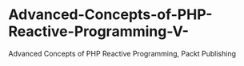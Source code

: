 # Advanced-Concepts-of-PHP-Reactive-Programming-V-
Advanced Concepts of PHP Reactive Programming, Packt Publishing
